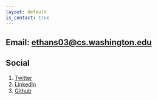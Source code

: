 ```yaml
---
layout: default
is_contact: true
---
```


Email: [ethans03@cs.washington.edu](mailto:ethans03@cs.washington.edu)
---

## Social

1. [Twitter](https://x.com/ethnlshn)
2. [LinkedIn](https://www.linkedin.com/in/ethanlshen)
3. [Github](https://github.com/ethanlshen)
